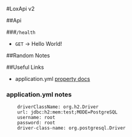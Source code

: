 #LoxApi v2

##Api

###`/health`
- `GET` -> Hello World!

##Random Notes

##Useful Links
- application.yml [property docs](https://docs.spring.io/spring-boot/docs/current/reference/html/common-application-properties.html)
 

### application.yml notes

        driverClassName: org.h2.Driver
        url: jdbc:h2:mem:test;MODE=PostgreSQL
        username: root
        password: root
        driver-class-name: org.postgresql.Driver